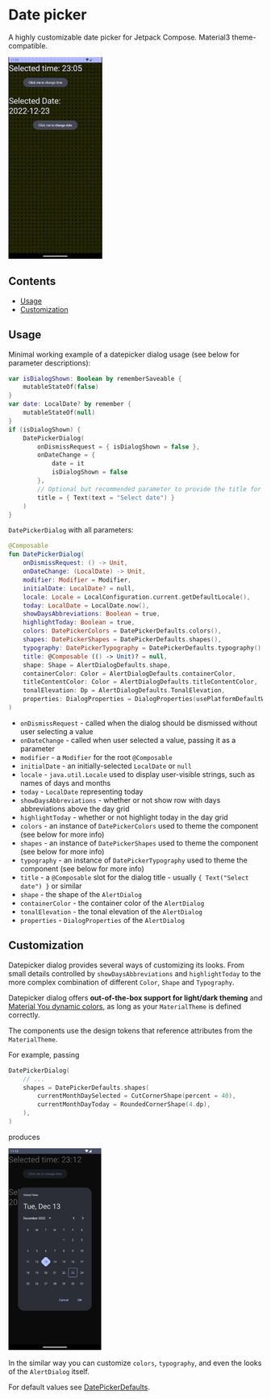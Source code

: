 # Date picker

A highly customizable date picker for Jetpack Compose. Material3 theme-compatible.

<img src="resources/date-picker-demo.gif" height="400px"/>

## Contents
* [Usage](#usage)
* [Customization](#customization)

## Usage

Minimal working example of a datepicker dialog usage (see below for parameter descriptions):

```kotlin
var isDialogShown: Boolean by rememberSaveable {
    mutableStateOf(false)
}
var date: LocalDate? by remember {
    mutableStateOf(null)
}
if (isDialogShown) {
    DatePickerDialog(
        onDismissRequest = { isDialogShown = false },
        onDateChange = {
            date = it
            isDialogShown = false
        },
        // Optional but recommended parameter to provide the title for the dialog
        title = { Text(text = "Select date") }
    )
}
```

`DatePickerDialog` with all parameters:
```kotlin
@Composable
fun DatePickerDialog(
    onDismissRequest: () -> Unit,
    onDateChange: (LocalDate) -> Unit,
    modifier: Modifier = Modifier,
    initialDate: LocalDate? = null,
    locale: Locale = LocalConfiguration.current.getDefaultLocale(),
    today: LocalDate = LocalDate.now(),
    showDaysAbbreviations: Boolean = true,
    highlightToday: Boolean = true,
    colors: DatePickerColors = DatePickerDefaults.colors(),
    shapes: DatePickerShapes = DatePickerDefaults.shapes(),
    typography: DatePickerTypography = DatePickerDefaults.typography(),
    title: @Composable (() -> Unit)? = null,
    shape: Shape = AlertDialogDefaults.shape,
    containerColor: Color = AlertDialogDefaults.containerColor,
    titleContentColor: Color = AlertDialogDefaults.titleContentColor,
    tonalElevation: Dp = AlertDialogDefaults.TonalElevation,
    properties: DialogProperties = DialogProperties(usePlatformDefaultWidth = false),
)
```
* `onDismissRequest` - called when the dialog should be dismissed without user selecting a value
* `onDateChange` - called when user selected a value, passing it as a parameter 
* `modifier` - a `Modifier` for the root `@Composable`
* `initialDate` - an initially-selected `LocalDate` or `null`
* `locale` - `java.util.Locale` used to display user-visible strings, such as names of days and months
* `today` - `LocalDate` representing today
* `showDaysAbbreviations` - whether or not show row with days abbreviations above the day grid
* `highlightToday` - whether or not highlight today in the day grid
* `colors` - an instance of `DatePickerColors` used to theme the component (see below for more info)
* `shapes` - an instance of `DatePickerShapes` used to theme the component (see below for more info)
* `typography` - an instance of `DatePickerTypography` used to theme the component (see below for more info)
* `title` - a `@Composable` slot for the dialog title - usually `{ Text("Select date") }` or similar
* `shape` - the shape of the `AlertDialog`
* `containerColor` - the container color of the `AlertDialog`
* `tonalElevation` - the tonal elevation of the `AlertDialog`
* `properties` - `DialogProperties` of the `AlertDialog`

## Customization
Datepicker dialog provides several ways of customizing its looks. From small details controlled by `showDaysAbbreviations` and `highlightToday` to the more complex combination of different `Color`, `Shape` and `Typography`.

Datepicker dialog offers **out-of-the-box support for light/dark theming** and [Material You dynamic colors](https://m3.material.io/styles/color/dynamic-color/overview), as long as your `MaterialTheme` is defined correctly.

The components use the design tokens that reference attributes from the `MaterialTheme`.

For example, passing

```kotlin
DatePickerDialog(
    // ...
    shapes = DatePickerDefaults.shapes(
        currentMonthDaySelected = CutCornerShape(percent = 40),
        currentMonthDayToday = RoundedCornerShape(4.dp),
    ),
)
```
produces

<img src="resources/date-picker-night-custom-shapes.png" height="400px"/>

In the similar way you can customize `colors`, `typography`, and even the looks of the `AlertDialog` itself.

For default values see [DatePickerDefaults](../../datetimepickers/src/main/java/com/marosseleng/compose/material3/datetimepickers/date/domain/DatePickerDefaults.kt).
